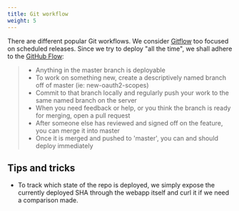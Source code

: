 ```yaml
---
title: Git workflow
weight: 5
---
```

There are different popular Git workflows. We consider <a href="https://www.atlassian.com/git/tutorials/comparing-workflows/gitflow-workflow" target="_blank">Gitflow</a> too focused on scheduled releases. Since we try to deploy "all the time", we shall adhere to the <a href="https://githubflow.github.io/" target="_blank">GitHub Flow</a>:

> - Anything in the master branch is deployable
> - To work on something new, create a descriptively named branch off of master (ie: new-oauth2-scopes)
> - Commit to that branch locally and regularly push your work to the same named branch on the server
> - When you need feedback or help, or you think the branch is ready for merging, open a pull request
> - After someone else has reviewed and signed off on the feature, you can merge it into master
> - Once it is merged and pushed to 'master', you can and should deploy immediately


## Tips and tricks
- To track which state of the repo is deployed, we simply expose the currently deployed SHA through the webapp itself and curl it if we need a comparison made.
